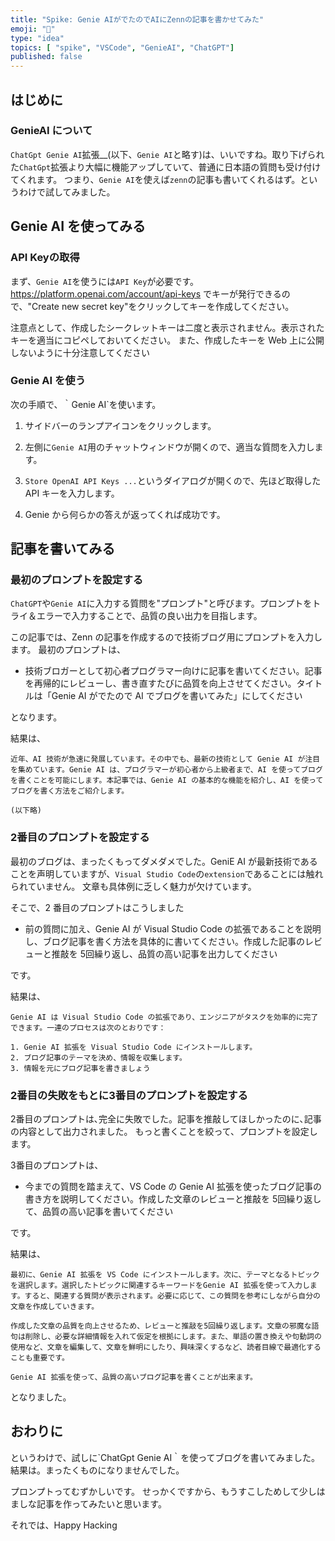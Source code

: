```yaml
---
title: "Spike: Genie AIがでたのでAIにZennの記事を書かせてみた"
emoji: "🧞"
type: "idea"
topics: [ "spike", "VSCode", "GenieAI", "ChatGPT"]
published: false
---
```


## はじめに

### GenieAI について

`ChatGpt Genie AI`拡張__(以下、`Genie AI`と略す)は、いいですね。取り下げられた`ChatGpt`拡張より大幅に機能アップしていて、普通に日本語の質問も受け付けてくれます。
つまり、`Genie AI`を使えば`zenn`の記事も書いてくれるはず。というわけで試してみました。

## Genie AI を使ってみる

### API Keyの取得

まず、`Genie AI`を使うには`API Key`が必要です。<https://platform.openai.com/account/api-keys> でキーが発行できるので、"Create new secret key"をクリックしてキーを作成してください。

注意点として、作成したシークレットキーは二度と表示されません。表示されたキーを適当にコピペしておいてください。
また、作成したキーを Web 上に公開しないように十分注意してください

### Genie AI を使う

次の手順で、｀Genie AI`を使います。

1. サイドバーのランプアイコンをクリックします。

2. 左側に`Genie AI`用のチャットウィンドウが開くので、適当な質問を入力します。

3. `Store OpenAI API Keys ...`というダイアログが開くので、先ほど取得した API キーを入力します。

4. Genie から何らかの答えが返ってくれば成功です。

## 記事を書いてみる

### 最初のプロンプトを設定する

`ChatGPT`や`Genie AI`に入力する質問を"プロンプト"と呼びます。プロンプトをトライ＆エラーで入力することで、品質の良い出力を目指します。

この記事では、Zenn の記事を作成するので技術ブログ用にプロンプトを入力します。
最初のプロンプトは、

- 技術ブロガーとして初心者プログラマー向けに記事を書いてください。記事を再帰的にレビューし、書き直すたびに品質を向上させてください。タイトルは「Genie AI がでたので AI でブログを書いてみた」にしてください

となります。

結果は、

``` : Genie AI
近年、AI 技術が急速に発展しています。その中でも、最新の技術として Genie AI が注目を集めています。Genie AI は、プログラマーが初心者から上級者まで、AI を使ってブログを書くことを可能にします。本記事では、Genie AI の基本的な機能を紹介し、AI を使ってブログを書く方法をご紹介します。 

(以下略)

```

### 2番目のプロンプトを設定する

最初のブログは、まったくもってダメダメでした。GeniE AI が最新技術であることを声明していますが、`Visual Studio Code`の`extension`であることには触れられていません。
文章も具体例に乏しく魅力が欠けています。

そこで、2 番目のプロンプトはこうしました

- 前の質問に加え、Genie AI が Visual Studio Code の拡張であることを説明し、ブログ記事を書く方法を具体的に書いてください。作成した記事のレビューと推敲を 5回繰り返し、品質の高い記事を出力してください

です。

結果は、

``` :Genie AI
Genie AI は Visual Studio Code の拡張であり、エンジニアがタスクを効率的に完了できます。一連のプロセスは次のとおりです：

1. Genie AI 拡張を Visual Studio Code にインストールします。
2. ブログ記事のテーマを決め、情報を収集します。
3. 情報を元にブログ記事を書きましょう

```

### 2番目の失敗をもとに3番目のプロンプトを設定する

2番目のプロンプトは､完全に失敗でした。記事を推敲してほしかったのに､記事の内容として出力されました。
もっと書くことを絞って、プロンプトを設定します。

3番目のプロンプトは、

- 今までの質問を踏まえて、VS Code の Genie AI 拡張を使ったブログ記事の書き方を説明してください。作成した文章のレビューと推敲を 5回繰り返して、品質の高い記事を書いてください

です。

結果は、

``` :Genie AI
最初に、Genie AI 拡張を VS Code にインストールします。次に、テーマとなるトピックを選択します。選択したトピックに関連するキーワードをGenie AI 拡張を使って入力します。すると、関連する質問が表示されます。必要に応じて、この質問を参考にしながら自分の文章を作成していきます。

作成した文章の品質を向上させるため、レビューと推敲を5回繰り返します。文章の邪魔な語句は削除し、必要な詳細情報を入れて仮定を根拠にします。また、単語の置き換えや句動詞の使用など、文章を編集して、文章を鮮明にしたり、興味深くするなど、読者目線で最適化することも重要です。

Genie AI 拡張を使って、品質の高いブログ記事を書くことが出来ます。
```

となりました。

## おわりに

というわけで、試しに`ChatGpt Genie AI｀を使ってブログを書いてみました。
結果は。まったくものになりませんでした。

プロンプトってむずかしいです。
せっかくですから、もうすこしためして少しはましな記事を作ってみたいと思います。

それでは、Happy Hacking
